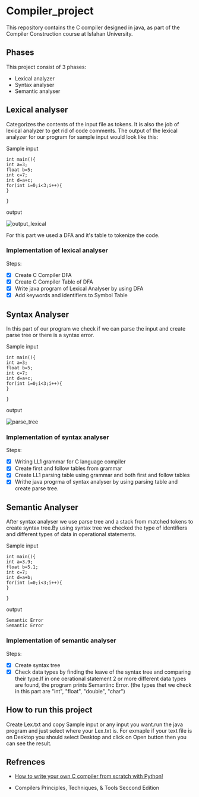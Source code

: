 # Compiler_project
This repository contains the C compiler designed in java, as part of the Compiler Construction course at Isfahan University.

## Phases
This project consist of 3 phases:
* Lexical analyzer
* Syntax analyser
* Semantic analyser

## Lexical analyser
Categorizes the contents of the input file as tokens. It is also the job of lexical analyzer to get rid of code comments. The output of the lexical analyzer for our program for sample input would look like this:

Sample input
```
int main(){
int a=3;
float b=5;
int c=7;
int d=a+c;
for(int i=0;i<3;i++){
}

}
```
output

![output_lexical](https://user-images.githubusercontent.com/89459958/150696130-ceaada3a-77a2-4d55-a2e0-934e5430ad32.PNG)

For this part we used a DFA and it's table to tokenize the code. 
### Implementation of lexical analyser
Steps:
- [x] Create C Compiler DFA
- [x] Create C Compiler Table of DFA
- [x] Write java program of Lexical Analyser by using DFA
- [x] Add keywords and identifiers to Symbol Table 

## Syntax Analyser
In this part of our program we check if we can parse the input and create parse tree or there is a syntax error.

Sample input
```
int main(){
int a=3;
float b=5;
int c=7;
int d=a+c;
for(int i=0;i<3;i++){
}

}
```
output

![parse_tree](https://user-images.githubusercontent.com/89459958/150696232-ba6e92f3-58ca-41e2-ba32-931538992b9c.PNG)

### Implementation of syntax analyser
Steps:
- [x] Writing LL1 grammar for C language compiler
- [x] Create first and follow tables from grammar
- [x] Create LL1 parsing table using grammar and both first and follow tables
- [x] Writhe java progrma of syntax analyser by using parsing table and create parse tree.

## Semantic Analyser
After syntax analyser we use parse tree and a stack from matched tokens to create syntax tree.By using syntax tree we checked the type of identifiers and different types of data in operational statements.

Sample input
```
int main(){
int a=3.9;
float b=5.1;
int c=7;
int d=a+b;
for(int i=0;i<3;i++){
}

}
```
output
```
Semantic Error
Semantic Error
```
### Implementation of semantic analyser
Steps:
- [x] Create syntax tree
- [x] Check data types by finding the leave of the syntax tree and comparing their type.If in one oerational statement 2 or more different data types are found, the program prints Semantinc Error. (the types thet we check in this part are "int", "float", "double", "char")

## How to run this project
Create Lex.txt and copy Sample input or any input you want.run the java program and just select where your Lex.txt is.
For exmaple if your text file is on Desktop you should select Desktop and click on Open button then you can see the result.

## Refrences
- [How to write your own C compiler from scratch with Python!](https://medium.com/@pasi_pyrro/how-to-write-your-own-c-compiler-from-scratch-with-python-90ab84ffe071#f6ed)

- Compilers Principles, Techniques, & Tools Seccond Edition


